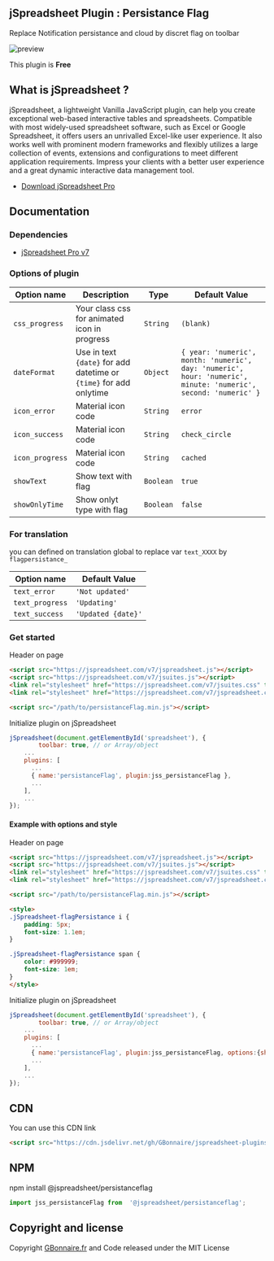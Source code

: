 
## jSpreadsheet Plugin : Persistance Flag

 Replace Notification persistance and cloud by discret flag on toolbar

![preview](https://user-images.githubusercontent.com/52194475/94907348-4e4ed600-04a0-11eb-9039-30c5feadb5ca.png)


This plugin is **Free**

## What is jSpreadsheet ?

jSpreadsheet, a lightweight Vanilla JavaScript plugin, can help you create exceptional web-based interactive tables and spreadsheets. Compatible with most widely-used spreadsheet software, such as Excel or Google Spreadsheet, it offers users an unrivalled Excel-like user experience. It also works well with prominent modern frameworks and flexibly utilizes a large collection of events, extensions and configurations to meet different application requirements. Impress your clients with a better user experience and a great dynamic interactive data management tool.

- [Download jSpreadsheet Pro](https://www.jspreadsheet.com) 

## Documentation

### Dependencies

- [jSpreadsheet Pro v7](https://www.jspreadsheet.com/v7)  

### Options of plugin

<table>
	<thead>
		<tr>
			<th>Option name</th>
			<th>Description</th>
			<th>Type</th>
			<th>Default Value</th>
		</tr>
	</thead>
	<tbody>
		<tr>
			<td><code>css_progress</code></td>
			<td>Your class css for animated icon in progress</td>
			<td><code>String</code></td>
			<td><code>(blank)</code></td>
		</tr>
  		<tr>
			<td><code>dateFormat</code></td>
			<td>Use in text <code>{date}</code> for add datetime or <code>{time}</code> for add onlytime</td>
			<td><code>Object</code></td>
			<td><code>{ year: 'numeric', month: 'numeric', day: 'numeric', hour: 'numeric', minute: 'numeric', second: 'numeric' }</code></td>
		</tr>
		<tr>
			<td><code>icon_error</code></td>
			<td>Material icon code</td>
			<td><code>String</code></td>
			<td><code>error</code></td>
		</tr>
    	<tr>
			<td><code>icon_success</code></td>
			<td>Material icon code</td>
			<td><code>String</code></td>
			<td><code>check_circle</code></td>
		</tr>
    	<tr>
			<td><code>icon_progress</code></td>
			<td>Material icon code</td>
			<td><code>String</code></td>
			<td><code>cached</code></td>
		</tr>
    	<tr>
			<td><code>showText</code></td>
			<td>Show text with flag</td>
			<td><code>Boolean</code></td>
			<td><code>true</code></td>
		</tr>
		<tr>
			<td><code>showOnlyTime</code></td>
			<td>Show onlyt type with flag</td>
			<td><code>Boolean</code></td>
			<td><code>false</code></td>
		</tr>
	</tbody>
</table>

### For translation
you can defined on translation global to replace var <code>text_XXXX</code> by <code>flagpersistance_</code>
<table>
	<thead>
		<tr>
			<th>Option name</th>
			<th>Default Value</th>
		</tr>
	</thead>
	<tbody>
		<tr>
	        <td><code>text_error</code></td>
			<td><code>'Not updated'</code></td>
	    </tr>
	    <tr>
	        <td><code>text_progress</code></td>
		    <td><code>'Updating'</code></td>
	    </tr>
	    <tr>
	        <td><code>text_success</code></td>
		    <td><code>'Updated {date}'</code></td>
	    </tr>
	</tbody>
</table>

### Get started

Header on page
```HTML
<script src="https://jspreadsheet.com/v7/jspreadsheet.js"></script>
<script src="https://jspreadsheet.com/v7/jsuites.js"></script>
<link rel="stylesheet" href="https://jspreadsheet.com/v7/jsuites.css" type="text/css" />
<link rel="stylesheet" href="https://jspreadsheet.com/v7/jspreadsheet.css" type="text/css" />

<script src="/path/to/persistanceFlag.min.js"></script>
```

Initialize plugin on jSpreadsheet
```JavaScript
jSpreadsheet(document.getElementById('spreadsheet'), {
        toolbar: true, // or Array/object
	...
	plugins: [
      ...
      { name:'persistanceFlag', plugin:jss_persistanceFlag },
      ...  
    ],
    ...
});
```

#### Example with options and style

Header on page
```HTML
<script src="https://jspreadsheet.com/v7/jspreadsheet.js"></script>
<script src="https://jspreadsheet.com/v7/jsuites.js"></script>
<link rel="stylesheet" href="https://jspreadsheet.com/v7/jsuites.css" type="text/css" />
<link rel="stylesheet" href="https://jspreadsheet.com/v7/jspreadsheet.css" type="text/css" />

<script src="/path/to/persistanceFlag.min.js"></script>

<style>
.jSpreadsheet-flagPersistance i {
    padding: 5px;
    font-size: 1.1em;
}

.jSpreadsheet-flagPersistance span {
    color: #999999;
    font-size: 1em;
}
</style>
```

Initialize plugin on jSpreadsheet
```JavaScript
jSpreadsheet(document.getElementById('spreadsheet'), {
        toolbar: true, // or Array/object
	...
	plugins: [
      ...
      { name:'persistanceFlag', plugin:jss_persistanceFlag, options:{showText:false} },
      ...  
    ],
    ...
});
```

## CDN

You can use this CDN link

```HTML
<script src="https://cdn.jsdelivr.net/gh/GBonnaire/jspreadsheet-plugins-and-editors@latest/plugins/dist/persistanceFlag.min.js"></script>
```

## NPM
npm install @jspreadsheet/persistanceflag
```javascript
import jss_persistanceFlag from  '@jspreadsheet/persistanceflag';
```

## Copyright and license

Copyright [GBonnaire.fr](https://www.gbonnaire.fr) and Code released under the MIT License
